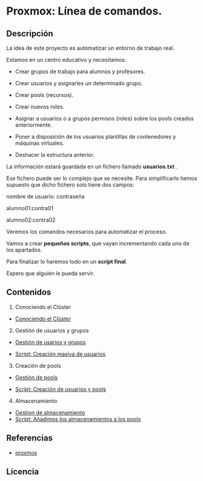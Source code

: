 # Proxmox: Línea de comandos.
## Descripción

La idea de este proyecto es automatizar un entorno de trabajo real.

Estamos en un centro educativo y necesitamos:

- Crear grupos de trabajo para alumnos y profesores.

- Crear usuarios y asignarles un determinado grupo.

- Crear pools (recursos).

- Crear nuevos roles.

- Asignar a usuarios o a grupos permisos (roles) sobre los pools creados anteriormente.

- Poner a disposición de los usuarios plantillas de contenedores y máquinas virtuales.

- Deshacer la estructura anterior.

La información estará guardada en un fichero llamado **usuarios.txt** .

Ese fichero puede ser lo complejo que se necesite. Para simplificarlo hemos supuesto que dicho fichero solo tiene dos campos:

nombre de usuario: contraseña

alumno01:contra01

alumno02:contra02


Veremos los comandos necesarios para automatizar el proceso.

Vamos a crear **pequeños scripts**, que vayan incrementando cada uno de los apartados.

Para finalizar lo haremos todo en un **script final**.

Espero que alguién le pueda servir.


## Contenidos
1. Conociendo el Clúster

  - [Conociendo el Clúster](modulo1/cluster.md)

2. Gestión de usuarios y grupos

  - [Gestión de usarios y grupos](modulo2/usuariosygrupos.md)

  - [Script: Creación masiva de usuarios](modulo2/creacionusuarios.md)

3. Creación de pools

 - [Gestión de pools](modulo3/gestionpools.md)
 
 - [Script: Creación de usuarios y pools](modulo3/creacionpools.md)
 
4. Almacenamiento
  - [Gestion de almacenamiento](modulo4/gestionalmacenamiento.md)
  - [Script: Añadimos los almacenamientos a los pools](modulo4/asignacionalmacenamiento.md)
 

## Referencias
  * [proxmox](https://pve.proxmox.com/pve-docs/api-viewer)

## Licencia

